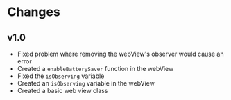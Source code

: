 # Changes

## v1.0
- Fixed problem where removing the webView's observer would cause an error
- Created a `enableBatterySaver` function in the webView
- Fixed the `isObserving` variable
- Created an `isObserving` variable in the webView
- Created a basic web view class
